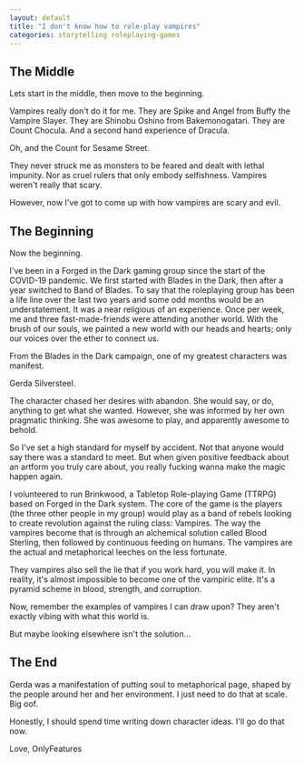 ```yaml
---
layout: default
title: "I don't know how to role-play vampires"
categories: storytelling roleplaying-games
---
```

## The Middle
Lets start in the middle, then move to the beginning.

Vampires really don't do it for me. They are Spike and Angel from Buffy the Vampire Slayer. They are Shinobu Oshino from Bakemonogatari. They are Count Chocula. And a second hand experience of Dracula.

Oh, and the Count for Sesame Street.

They never struck me as monsters to be feared and dealt with lethal impunity. Nor as cruel rulers that only embody selfishness. Vampires weren't really that scary.

However, now I've got to come up with how vampires are scary and evil.

## The Beginning
Now the beginning.

I've been in a Forged in the Dark gaming group since the start of the COVID-19 pandemic. We first started with Blades in the Dark, then after a year switched to Band of Blades. To say that the roleplaying group has been a life line over the last two years and some odd months would be an understatement. It was a near religious of an experience. Once per week, me and three fast-made-friends were attending another world. With the brush of our souls, we painted a new world with our heads and hearts; only our voices over the ether to connect us.

From the Blades in the Dark campaign, one of my greatest characters was manifest. 

Gerda Silversteel.

The character chased her desires with abandon. She would say, or do, anything to get what she wanted. However, she was informed by her own pragmatic thinking. She was awesome to play, and apparently awesome to behold.

So I've set a high standard for myself by accident. Not that anyone would say there was a standard to meet. But when given positive feedback about an artform you truly care about, you really fucking wanna make the magic happen again.

I volunteered to run Brinkwood, a Tabletop Role-playing Game (TTRPG) based on Forged in the Dark system. The core of the game is the players (the three other people in my group) would play as a band of rebels looking to create revolution against the ruling class: Vampires. The way the vampires become that is through an alchemical solution called Blood Sterling, then followed by continuous feeding on humans. The vampires are the actual and metaphorical leeches on the less fortunate.

They vampires also sell the lie that if you work hard, you will make it. In reality, it's almost impossible to become one of the vampiric elite. It's a pyramid scheme in blood, strength, and corruption.

Now, remember the examples of vampires I can draw upon? They aren't exactly vibing with what this world is.

But maybe looking elsewhere isn't the solution...

## The End
Gerda was a manifestation of putting soul to metaphorical page, shaped by the people around her and her environment. I just need to do that at scale. Big oof. 

Honestly, I should spend time writing down character ideas. I'll go do that now.

Love,
OnlyFeatures